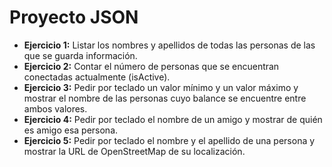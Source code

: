 # Proyecto JSON

* **Ejercicio 1:** Listar los nombres y apellidos de todas las personas de las que se guarda información.
* **Ejercicio 2:** Contar el número de personas que se encuentran conectadas actualmente (isActive).
* **Ejercicio 3:** Pedir por teclado un valor mínimo y un valor máximo y mostrar el nombre de las personas cuyo balance se encuentre entre ambos valores.
* **Ejercicio 4:** Pedir por teclado el nombre de un amigo y mostrar de quién es amigo esa persona.
* **Ejercicio 5:** Pedir por teclado el nombre y el apellido de una persona y mostrar la URL de OpenStreetMap de su localización.
